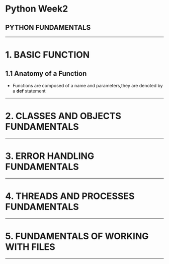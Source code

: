 # Python Week2
## PYTHON FUNDAMENTALS
---


# 1. BASIC FUNCTION
## 1.1 Anatomy of a Function
* Functions are composed of a name and parameters,they are denoted by a **def** statement
---
# 2. CLASSES AND OBJECTS FUNDAMENTALS
---
# 3. ERROR HANDLING FUNDAMENTALS
---
# 4. THREADS AND PROCESSES FUNDAMENTALS
---
# 5. FUNDAMENTALS OF WORKING WITH FILES
---
